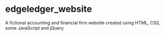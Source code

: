 # edgeledger_website
A fictional accounting and financial firm website created using HTML, CSS, some JavaScript and jQuery
